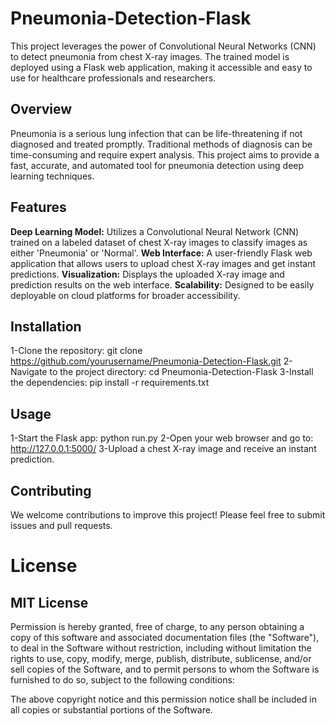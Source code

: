 # Pneumonia-Detection-Flask
This project leverages the power of Convolutional Neural Networks (CNN) to detect pneumonia from chest X-ray images. The trained model is deployed using a Flask web application, making it accessible and easy to use for healthcare professionals and researchers.

## Overview
Pneumonia is a serious lung infection that can be life-threatening if not diagnosed and treated promptly. Traditional methods of diagnosis can be time-consuming and require expert analysis. This project aims to provide a fast, accurate, and automated tool for pneumonia detection using deep learning techniques.

## Features
**Deep Learning Model:** Utilizes a Convolutional Neural Network (CNN) trained on a labeled dataset of chest X-ray images to classify images as either 'Pneumonia' or 'Normal'.
**Web Interface:** A user-friendly Flask web application that allows users to upload chest X-ray images and get instant predictions.
**Visualization:** Displays the uploaded X-ray image and prediction results on the web interface.
**Scalability:** Designed to be easily deployable on cloud platforms for broader accessibility.

## Installation
1-Clone the repository:
git clone https://github.com/yourusername/Pneumonia-Detection-Flask.git
2-Navigate to the project directory:
cd Pneumonia-Detection-Flask
3-Install the dependencies:
pip install -r requirements.txt

## Usage
1-Start the Flask app:
python run.py
2-Open your web browser and go to:
http://127.0.0.1:5000/
3-Upload a chest X-ray image and receive an instant prediction.

## Contributing
We welcome contributions to improve this project! Please feel free to submit issues and pull requests.

# License
## MIT License
Permission is hereby granted, free of charge, to any person obtaining a copy
of this software and associated documentation files (the "Software"), to deal
in the Software without restriction, including without limitation the rights
to use, copy, modify, merge, publish, distribute, sublicense, and/or sell
copies of the Software, and to permit persons to whom the Software is
furnished to do so, subject to the following conditions:

The above copyright notice and this permission notice shall be included in all
copies or substantial portions of the Software.



 
